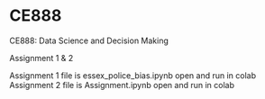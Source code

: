# CE888
CE888: Data Science and Decision Making

Assignment 1 & 2

Assignment 1 file is essex_police_bias.ipynb  open and run in colab 
Assignment 2 file is Assignment.ipynb open and run in colab
